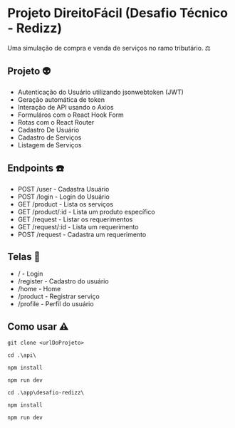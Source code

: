 # Projeto DireitoFácil (Desafio Técnico - Redizz)
Uma simulação de compra e venda de serviços no ramo tributário. :balance_scale:	

## Projeto :alien:
* Autenticação do Usuário utilizando jsonwebtoken (JWT)
* Geração automática de token 
* Interação de API usando o Axios
* Formuláros com o React Hook Form
* Rotas com o React Router
* Cadastro De Usuário
* Cadastro de Serviços
* Listagem de Serviços

## Endpoints :telephone:
* POST /user - Cadastra Usuário
* POST /login - Login do Usuário
* GET /product - Lista os serviços
* GET /product/:id - Lista um produto específico
* GET /request - Listar os requerimentos 
* GET /request/:id - Lista um requerimento
* POST /request - Cadastra um requerimento

## Telas :calling:
* / - Login
* /register - Cadastro do usuário
* /home - Home
* /product - Registrar serviço
* /profile - Perfil do usuário

## Como usar :warning:
```
git clone <urlDoProjeto>

cd .\api\

npm install

npm run dev

cd .\app\desafio-redizz\

npm install

npm run dev
```
